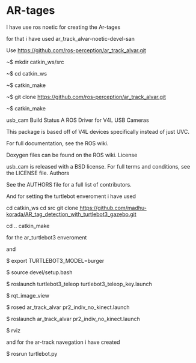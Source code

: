 # AR-tages

I have use ros noetic for creating the Ar-tages 

for that i have used ar_track_alvar-noetic-devel-san 

Use https://github.com/ros-perception/ar_track_alvar.git

~$ mkdir catkin_ws/src

~$ cd catkin_ws

~$ catkin_make 

~$ git clone https://github.com/ros-perception/ar_track_alvar.git

~$ catkin_make

usb_cam Build Status
A ROS Driver for V4L USB Cameras

This package is based off of V4L devices specifically instead of just UVC.

For full documentation, see the ROS wiki.

Doxygen files can be found on the ROS wiki.
License

usb_cam is released with a BSD license. For full terms and conditions, see the LICENSE file.
Authors

See the AUTHORS file for a full list of contributors.

And for setting the turtlebot enveroment i have used

cd catkin_ws cd src git clone https://github.com/madhu-korada/AR_tag_detection_with_turtlebot3_gazebo.git

cd .. catkin_make

for the ar_turtlebot3 enveroment

and

$ export TURTLEBOT3_MODEL=burger

$ source devel/setup.bash

$ roslaunch turtlebot3_teleop turtlebot3_teleop_key.launch

$ rqt_image_view

$ rosed ar_track_alvar pr2_indiv_no_kinect.launch

$ roslaunch ar_track_alvar pr2_indiv_no_kinect.launch

$ rviz

and for the ar-track navegation i have created 


$ rosrun turtlebot.py




